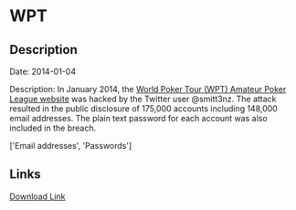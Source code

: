 # WPT

## Description

Date: 2014-01-04

Description:
In January 2014, the <a href="http://www.wptapl.com" target="_blank" rel="noopener">World Poker Tour (WPT) Amateur Poker League website</a> was hacked by the Twitter user @smitt3nz. The attack resulted in the public disclosure of 175,000 accounts including 148,000 email addresses. The plain text password for each account was also included in the breach.


['Email addresses', 'Passwords']

## Links

[Download Link](https://link-to.net/1229997/550.3188866384744/dynamic/?r=aHR0cHM6Ly93d3cubWVkaWFmaXJlLmNvbS92aWV3L0x6OTVxWjRsZlp6dDRVQy93cHRhcGwuY29tL2ZpbGU=)